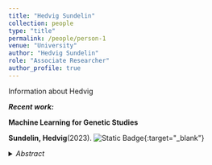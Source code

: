 ```yaml
---
title: "Hedvig Sundelin"
collection: people
type: "title"
permalink: /people/person-1
venue: "University"
author: "Hedvig Sundelin"
role: "Associate Researcher"
author_profile: true
---
```

Information about Hedvig

***Recent work:*** <br>

**Machine Learning for Genetic Studies** <br>

<span style="color:$green">**Sundelin, Hedvig**</span>(2023).
![Static Badge](https://img.shields.io/badge/20.500.12380%2F306224-a?label=hdl&link=http%3A%2F%2Fhdl.handle.net%2F20.500.12380%2F306224){:target="_blank"} <br> 
<details>
  <summary><i>Abstract</i></summary>
<i>Preterm delivery (PTD) is a significant contributor to infant mortality and morbidity worldwide, influenced by environmental and genetic factors. Although previous studies have identified genetic variants associated with PTD and gestational duration, their effect sizes remain relatively small, leaving a substantial portion of the hereditary variation unexplained. This thesis explores the potential of machine learning (ML) techniques to uncover additional insights into PTD and gestational duration using genetic data. The background section underscores the global impact of preterm birth on child mortality and long-term health outcomes, emphasising the role of genetics with an estimated heritability of around 30%. This project aims to apply ML techniques to improve the prediction of gestational duration and PTD based on genetic data. Research questions address ML model selection, the impact of variables on prediction performance, and a comparison to previous studies. The study is based on the Norwegian Mother, Father and Child Cohort Study (MoBa) and uses data from the Medical Birth Registry of Norway (MBRN). The scope includes the use of genetic data and a focus on the 23 loci previously identified in a related study. The theory chapter provides an overview of genetics and its application in studying complex conditions like preterm delivery. It also introduces ML and explains the theoretical foundations f different ML models. Subsequently, the methods and materials chapter describes the data acquisition process, preprocessing steps, employed ML classifiers, and model evaluation methods. The chapter highlights the use of neural networks, classic ML algorithms, and libraries for implementation. Results reveal varying AUC scores among classic models, with logistic regression (LR) performing the best. The choice of variables had a significant impact, with the maternal genome and the Top 23 set, offering the best conditions. Network models achieved comparative scores for binary classification. Additional analyses on the predicted probabilities demonstrated higher AUC scores compared to binary classifications, identifying RMSprop as the best-performing network model. The study reveals a slight improvement in results compared to Polygenic Risk Scores (PRS) but a modest predictive ability overall. The findings in this study suggest that more extensive research is needed to unveil the potential of ML models in improving predictions based on genetic data.</i>
</details> <br>
